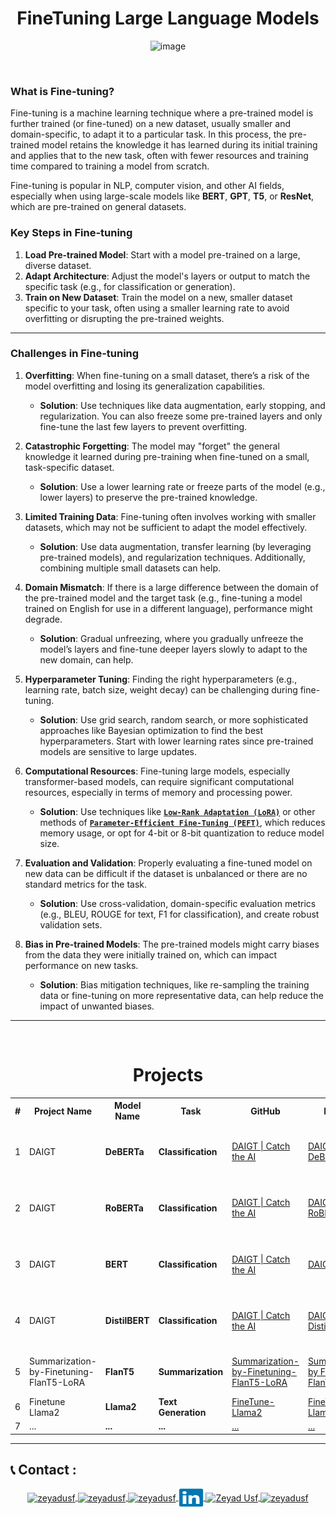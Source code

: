 <div align='center'>

# FineTuning Large Language Models
![image](https://github.com/user-attachments/assets/b37062ba-6425-4263-a8f0-ffa0be4a697c)

  
</div>
<br>

### What is Fine-tuning?

Fine-tuning is a machine learning technique where a pre-trained model is further trained (or fine-tuned) on a new dataset, usually smaller and domain-specific, to adapt it to a particular task. In this process, the pre-trained model retains the knowledge it has learned during its initial training and applies that to the new task, often with fewer resources and training time compared to training a model from scratch.

Fine-tuning is popular in NLP, computer vision, and other AI fields, especially when using large-scale models like **BERT**, **GPT**, **T5**, or **ResNet**, which are pre-trained on general datasets.

### Key Steps in Fine-tuning
1. **Load Pre-trained Model**: Start with a model pre-trained on a large, diverse dataset.
2. **Adapt Architecture**: Adjust the model's layers or output to match the specific task (e.g., for classification or generation).
3. **Train on New Dataset**: Train the model on a new, smaller dataset specific to your task, often using a smaller learning rate to avoid overfitting or disrupting the pre-trained weights.

---

### Challenges in Fine-tuning

1. **Overfitting**: When fine-tuning on a small dataset, there’s a risk of the model overfitting and losing its generalization capabilities.
   - **Solution**: Use techniques like data augmentation, early stopping, and regularization. You can also freeze some pre-trained layers and only fine-tune the last few layers to prevent overfitting.

2. **Catastrophic Forgetting**: The model may "forget" the general knowledge it learned during pre-training when fine-tuned on a small, task-specific dataset.
   - **Solution**: Use a lower learning rate or freeze parts of the model (e.g., lower layers) to preserve the pre-trained knowledge.

3. **Limited Training Data**: Fine-tuning often involves working with smaller datasets, which may not be sufficient to adapt the model effectively.
   - **Solution**: Use data augmentation, transfer learning (by leveraging pre-trained models), and regularization techniques. Additionally, combining multiple small datasets can help.

4. **Domain Mismatch**: If there is a large difference between the domain of the pre-trained model and the target task (e.g., fine-tuning a model trained on English for use in a different language), performance might degrade.
   - **Solution**: Gradual unfreezing, where you gradually unfreeze the model’s layers and fine-tune deeper layers slowly to adapt to the new domain, can help.

5. **Hyperparameter Tuning**: Finding the right hyperparameters (e.g., learning rate, batch size, weight decay) can be challenging during fine-tuning.
   - **Solution**: Use grid search, random search, or more sophisticated approaches like Bayesian optimization to find the best hyperparameters. Start with lower learning rates since pre-trained models are sensitive to large updates.

6. **Computational Resources**: Fine-tuning large models, especially transformer-based models, can require significant computational resources, especially in terms of memory and processing power.
   - **Solution**: Use techniques like **[`Low-Rank Adaptation (LoRA)`](https://github.com/zeyadusf/topics-in-nlp-llm/tree/main/PEFT%20(Parameter-Efficient%20Fine-Tuning)/LoRA)** or other methods of **[`Parameter-Efficient Fine-Tuning (PEFT)`](https://github.com/zeyadusf/topics-in-nlp-llm/tree/main/PEFT%20(Parameter-Efficient%20Fine-Tuning))**, which reduces memory usage, or opt for 4-bit or 8-bit quantization to reduce model size.

7. **Evaluation and Validation**: Properly evaluating a fine-tuned model on new data can be difficult if the dataset is unbalanced or there are no standard metrics for the task.
   - **Solution**: Use cross-validation, domain-specific evaluation metrics (e.g., BLEU, ROUGE for text, F1 for classification), and create robust validation sets.

8. **Bias in Pre-trained Models**: The pre-trained models might carry biases from the data they were initially trained on, which can impact performance on new tasks.
   - **Solution**: Bias mitigation techniques, like re-sampling the training data or fine-tuning on more representative data, can help reduce the impact of unwanted biases.

---

<div align="center"> 
<br>
  
# Projects 
</div>

<table style="width:100%">
  <tr>
    <th>#</th>
    <th>Project Name</th>
    <th>Model Name</th>
    <th>Task</th>
    <th>GitHub</th>
    <th>Kaggle</th>
    <th>Hugging Face</th>
    <th>Space</th>
    <th>Notes</th>
  </tr>
  
  <tr>
    <td>1</td>
    <td>DAIGT</td>
    <td><b>DeBERTa</b></td>
    <td><b>Classification</b></td>
    <td><a href="https://github.com/zeyadusf/DAIGT-Catch-the-AI">DAIGT | Catch the AI</a></td>
    <td><a href="https://www.kaggle.com/code/zeyadusf/daigt-deberta">DAIGT | DeBERTa</a></td>
    <td><a href="https://huggingface.co/zeyadusf/deberta-DAIGT-MODELS">deberta-DAIGT-MODELS</a></td>
    <td><a href="https://huggingface.co/spaces/zeyadusf/Detection-of-AI-Generated-Text">Detection-of-AI-Generated-Text</a></td>
    <td>
      <i>Part of my Graduation Project</i><br>
      <a href="https://www.catchtheai.tech/">Catch The AI</a>
    </td>
  </tr>

  <tr>
    <td>2</td>
    <td>DAIGT</td>
    <td><b>RoBERTa</b></td>
    <td><b>Classification</b></td>
    <td><a href="https://github.com/zeyadusf/DAIGT-Catch-the-AI">DAIGT | Catch the AI</a></td>
    <td><a href="https://www.kaggle.com/code/zeyadusf/daigt-roberta">DAIGT | RoBERTa</a></td>
    <td><a href="https://huggingface.co/zeyadusf/roberta-DAIGT-kaggle">roberta-DAIGT-kaggle</a></td>
    <td><a href="https://huggingface.co/spaces/zeyadusf/Detection-of-AI-Generated-Text">Detection-of-AI-Generated-Text</a></td>
    <td>
      <i>Part of my Graduation Project</i><br>
      <a href="https://www.catchtheai.tech/">Catch The AI</a>
    </td>
  </tr>

  <tr>
    <td>3</td>
    <td>DAIGT</td> 
    <td><b>BERT</b></td>
    <td><b>Classification</b></td>
    <td><a href="https://github.com/zeyadusf/DAIGT-Catch-the-AI">DAIGT | Catch the AI</a></td>
    <td><a href="https://www.kaggle.com/code/zeyadusf/daigt-bert">DAIGT | BERT</a></td>
    <td><a href="https://huggingface.co/zeyadusf/bert-DAIGT-MODELS">bert-DAIGT-MODELS</a></td>
    <td><a href="https://huggingface.co/spaces/zeyadusf/Detection-of-AI-Generated-Text">Detection-of-AI-Generated-Text</a></td>
    <td>
      <i>Part of my Graduation Project</i><br>
      <a href="https://www.catchtheai.tech/">Catch The AI</a>
    </td>
  </tr>

  <tr>
    <td>4</td>
    <td>DAIGT</td> 
    <td><b>DistilBERT</b></td>
    <td><b>Classification</b></td>
    <td><a href="https://github.com/zeyadusf/DAIGT-Catch-the-AI">DAIGT | Catch the AI</a></td>
    <td><a href="https://www.kaggle.com/code/zeyadusf/daigt-distilbert">DAIGT | DistilBERT</a></td>
    <td><a href="https://huggingface.co/zeyadusf/distilbert-DAIGT-MODELS">distilbert-DAIGT-MODELS</a></td>
    <td><a href="https://huggingface.co/spaces/zeyadusf/Detection-of-AI-Generated-Text">Detection-of-AI-Generated-Text</a></td>
    <td>
      <i>Part of my Graduation Project</i><br>
      <a href="https://www.catchtheai.tech/">Catch The AI</a>
    </td>
  </tr>

  <tr>
    <td>5</td>
    <td>Summarization-by-Finetuning-FlanT5-LoRA</td> 
    <td><b>FlanT5</b></td>
    <td><b>Summarization</b></td>
    <td><a href="https://github.com/zeyadusf/Summarization-by-Finetuning-FlanT5-LoRA">Summarization-by-Finetuning-FlanT5-LoRA</a></td>
    <td><a href="https://www.kaggle.com/code/zeyadusf/summarization-by-finetuning-flant5-lora">Summarization by Finetuning FlanT5-LoRA</a></td>
    <td><a href="https://huggingface.co/zeyadusf/FlanT5Summarization-samsum">FlanT5Summarization-samsum </a></td>
    <td><a href="https://huggingface.co/spaces/zeyadusf/Summarizationflant5">Summarization by Flan-T5-Large with PEFT</a></td>
    <td>
      <i>use PEFT and LoRA</i><br>
    </td>
  </tr>
<tr>
    <td>6</td>
    <td>Finetune Llama2</td> 
    <td><b>Llama2</b></td>
    <td><b>Text Generation</b></td>
    <td><a href="https://github.com/zeyadusf/FineTune-Llama2">FineTune-Llama2</a></td>
    <td><a href="https://www.kaggle.com/code/zeyadusf/finetune-llama2">FineTune-Llama2</a></td>
    <td><a href="https://huggingface.co/zeyadusf/llama2-miniguanaco">llama2-miniguanaco </a></td>
    <td><a href=#">---</a></td>
    <td>
      <i>...</i><br>
    </td>
  </tr>

  <tr>
    <td>7</td>
    <td>...</td> 
    <td><b>...</b></td>
    <td><b>...</b></td>
    <td><a href="#">...</a></td>
    <td><a href="#">...</a></td>
    <td><a href="#">... </a></td>
    <td><a href=#">...</a></td>
    <td>
      <i>...</i><br>
    </td>
  </tr>
</table>
</div>


<hr>


## 📞 Contact :

<!--social media-->
<div align="center">
<a href="https://www.kaggle.com/zeyadusf" target="blank">
  <img align="center" src="https://raw.githubusercontent.com/rahuldkjain/github-profile-readme-generator/master/src/images/icons/Social/kaggle.svg" alt="zeyadusf" height="30" width="40" />
</a>


<a href="https://huggingface.co/zeyadusf" target="blank">
  <img align="center" src="https://github.com/zeyadusf/zeyadusf/assets/83798621/5c3db142-cda7-4c55-bcce-cc09d5b3aa50" alt="zeyadusf" height="40" width="40" />
</a> 

 <a href="https://github.com/zeyadusf" target="blank">
   <img align="center" src="https://raw.githubusercontent.com/rahuldkjain/github-profile-readme-generator/master/src/images/icons/Social/github.svg" alt="zeyadusf" height="30" width="40" />
 </a>
  
<a href="https://www.linkedin.com/in/zeyadusf/" target="blank">
  <img align="center" src="https://raw.githubusercontent.com/devicons/devicon/master/icons/linkedin/linkedin-original.svg" alt="Zeyad Usf" height="30" width="40" />
  </a>
  
  
  <a href="https://www.facebook.com/ziayd.yosif" target="blank">
    <img align="center" src="https://raw.githubusercontent.com/rahuldkjain/github-profile-readme-generator/master/src/images/icons/Social/facebook.svg" alt="Zeyad Usf" height="30" width="40" />
  </a>
  
<a href="https://www.instagram.com/zeyadusf" target="blank">
  <img align="center" src="https://raw.githubusercontent.com/rahuldkjain/github-profile-readme-generator/master/src/images/icons/Social/instagram.svg" alt="zeyadusf" height="30" width="40" />
</a> 
</div>



